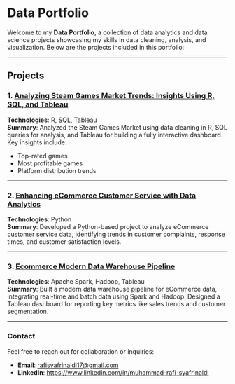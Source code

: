# Data Portfolio

Welcome to my **Data Portfolio**, a collection of data analytics and data science projects showcasing my skills in data cleaning, analysis, and visualization. Below are the projects included in this portfolio:

---

## Projects

### 1. [Analyzing Steam Games Market Trends: Insights Using R, SQL, and Tableau](https://github.com/Rafiiisy/Analyzing-Steam-Games-Market-Trends-Insights-Using-R-SQL-and-Tableau)
**Technologies**: R, SQL, Tableau  
**Summary**: Analyzed the Steam Games Market using data cleaning in R, SQL queries for analysis, and Tableau for building a fully interactive dashboard. Key insights include:
- Top-rated games
- Most profitable games
- Platform distribution trends

---

### 2. [Enhancing eCommerce Customer Service with Data Analytics](https://github.com/Rafiiisy/Enhancing-eCommerce-Customer-Service-with-Data-Analytics)
**Technologies**: Python  
**Summary**: Developed a Python-based project to analyze eCommerce customer service data, identifying trends in customer complaints, response times, and customer satisfaction levels.

---

### 3. [Ecommerce Modern Data Warehouse Pipeline](https://github.com/Rafiiisy/Ecommerce-Modern-Data-Warehouse-Pipeline)
**Technologies**: Apache Spark, Hadoop, Tableau  
**Summary**: Built a modern data warehouse pipeline for eCommerce data, integrating real-time and batch data using Spark and Hadoop. Designed a Tableau dashboard for reporting key metrics like sales trends and customer segmentation.

---

### **Contact**
Feel free to reach out for collaboration or inquiries:
- **Email**: rafisyafrinaldi17@gmail.com
- **LinkedIn**: https://www.linkedin.com/in/muhammad-rafi-syafrinaldi
